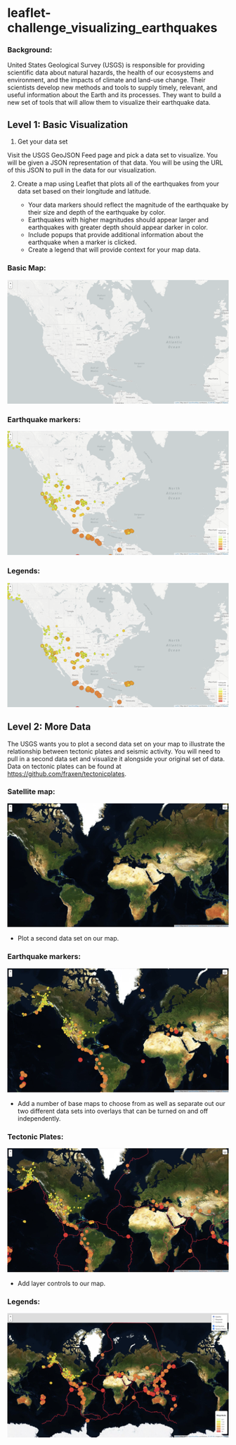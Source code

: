 # leaflet-challenge_visualizing_earthquakes

### Background:

United States Geological Survey (USGS) is responsible for providing scientific data about natural hazards, the health of our ecosystems and environment, and the impacts of climate and land-use change. Their scientists develop new methods and tools to supply timely, relevant, and useful information about the Earth and its processes. They want to build a new set of tools that will allow them to visualize their earthquake data.

## Level 1: Basic Visualization

1. Get your data set

Visit the USGS GeoJSON Feed page and pick a data set to visualize. You will be given a JSON representation of that data. You will be using the URL of this JSON to pull in the data for our visualization.

2. Create a map using Leaflet that plots all of the earthquakes from your data set based on their longitude and latitude.

    * Your data markers should reflect the magnitude of the earthquake by their size and depth of the earthquake by color.
    * Earthquakes with higher magnitudes should appear larger and earthquakes with greater depth should appear darker in color.
    * Include popups that provide additional information about the earthquake when a marker is clicked.
    * Create a legend that will provide context for your map data.

### Basic Map: 

![](https://github.com/poonam-ux/Leaflet-challenge_visualizing_earthquakes/blob/main/Images/step-1_basic_map_sm.png)

### Earthquake markers: 

![](https://github.com/poonam-ux/Leaflet-challenge_visualizing_earthquakes/blob/main/Images/step-1_earthquakes_markers_sm.png)

### Legends:

![](https://github.com/poonam-ux/Leaflet-challenge_visualizing_earthquakes/blob/main/Images/step-1_legends_sm.png)

## Level 2: More Data

The USGS wants you to plot a second data set on your map to illustrate the relationship between tectonic plates and seismic activity. You will need to pull in a second data set and visualize it alongside your original set of data. Data on tectonic plates can be found at https://github.com/fraxen/tectonicplates.

### Satellite map:

![](https://github.com/poonam-ux/Leaflet-challenge_visualizing_earthquakes/blob/main/Images/step-2_satellite_layer_sm.png)

* Plot a second data set on our map.

### Earthquake markers:

![](https://github.com/poonam-ux/Leaflet-challenge_visualizing_earthquakes/blob/main/Images/step-2_earthquakes_markers%20_sm.png)

* Add a number of base maps to choose from as well as separate out our two different data sets into overlays that can be turned on and off independently.

### Tectonic Plates:

![](https://github.com/poonam-ux/Leaflet-challenge_visualizing_earthquakes/blob/main/Images/step-2_tectonic_plates_sm.png)

* Add layer controls to our map.

### Legends:

![](https://github.com/poonam-ux/Leaflet-challenge_visualizing_earthquakes/blob/main/Images/step-2_legends_sm.png)
